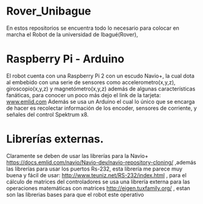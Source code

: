 # Rover_Unibague

En estos repositorios se encuentra todo lo necesario para colocar en marcha el Robot de la universidad de Ibagué(Rover),  



# Raspberry Pi - Arduino

El robot cuenta con una Raspberry Pi 2 con un escudo Navio+, la cual dota al embebido con una serie de sensores como accelerometro(x,y,z), giroscopio(x,y,z) y magnetómetro(x,y,z) además de algunas características fanáticas, para conocer un poco más dejo el link de la tarjeta: www.emlid.com
Además se usa un Arduino el cual lo único que se encarga de hacer es recolectar información de los encoder, sensores de corriente, y señales del control Spektrum x8.

# Librerías externas.

Claramente se deben de usar las librerías para la Navio+ https://docs.emlid.com/navio/Navio-dev/navio-repository-cloning/  ,además las librerías para usar los puertos Rs-232, esta librería me parece muy buena y fácil de usar: http://www.teuniz.net/RS-232/index.html , para el cálculo de matrices del controladores se usa una librería externa para las operaciones matemáticas con matrices http://eigen.tuxfamily.org/ , estan son las librerias bases para que el robot este operativo



 

